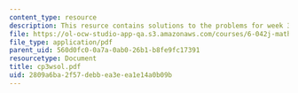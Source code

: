 ```yaml
---
content_type: resource
description: This resurce contains solutions to the problems for week 3, wednesday.
file: https://ol-ocw-studio-app-qa.s3.amazonaws.com/courses/6-042j-mathematics-for-computer-science-fall-2005/2809a6ba2f57debbea3eea1e14a0b09b_cp3wsol.pdf
file_type: application/pdf
parent_uid: 560d0fc0-0a7a-0ab0-26b1-b8fe9fc17391
resourcetype: Document
title: cp3wsol.pdf
uid: 2809a6ba-2f57-debb-ea3e-ea1e14a0b09b
---
```

